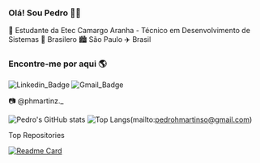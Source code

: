 ### Olá! Sou Pedro 👋👋

🏫 Estudante da Etec Camargo Aranha - Técnico em Desenvolvimento de Sistemas 🏡 Brasilero 🏙️ São Paulo ✈️ Brasil

### Encontre-me por aqui 🌎
![Linkedin_Badge](https://img.shields.io/badge/-PedroMartins-blue?style=flat-square&logo=Linkedin&logoColor=white)
![Gmail_Badge](https://img.shields.io/badge/-pedrohmartinso@gmail.com-c14438?style=flat-square&logo=Gmail&logoColor=white)

📷 @phmartinz._

![Pedro's GitHub stats](https://github-readme-stats.vercel.app/api?username=pedrohmartinz&show_icons=true&theme=radical)
![Top Langs](https://github-readme-stats.vercel.app/api/top-langs/?username=pedrohmartinz&hide_progress=false&theme=radical)(mailto:pedrohmartinso@gmail.com)

Top Repositories

[![Readme Card](https://github-readme-stats.vercel.app/api/pin/?username=pedrohmartinz&repo=tcc-FRESH_START&theme=radical)](https://github.com/pedrohmartinz/tcc-FRESH_START)
